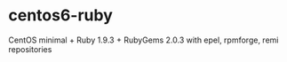 centos6-ruby
============

CentOS minimal + Ruby 1.9.3 + RubyGems 2.0.3 with epel, rpmforge, remi repositories